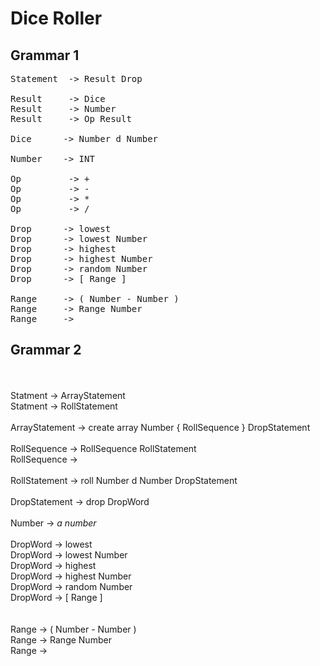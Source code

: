 # Dice Roller
## Grammar 1
<pre>
Statement  -> Result Drop

Result     -> Dice
Result     -> Number
Result     -> Op Result

Dice      -> Number d Number

Number    -> INT

Op         -> +
Op         -> -
Op         -> *
Op         -> /

Drop      -> lowest
Drop      -> lowest Number
Drop      -> highest
Drop      -> highest Number
Drop      -> random Number
Drop      -> [ Range ]

Range     -> ( Number - Number )
Range     -> Range Number
Range     ->
</pre>
## Grammar 2
<br/><br/>
Statment -> ArrayStatement<br/>
Statment -> RollStatement
<br/><br/>
ArrayStatement -> create array Number { RollSequence } DropStatement
<br/><br/>
RollSequence -> RollSequence RollStatement<br/>
RollSequence ->
<br/><br/>
RollStatement -> roll Number d Number DropStatement
<br/><br/>
DropStatement -> drop DropWord
<br/><br/>
Number -> *a number*
<br/><br/>
DropWord -> lowest<br/>
DropWord -> lowest Number<br/>
DropWord -> highest<br/>
DropWord -> highest Number<br/>
DropWord -> random Number<br/>
DropWord -> [ Range ]<br/>
<br/><br/>
Range -> ( Number - Number )<br/>
Range -> Range Number<br/>
Range -><br/>
